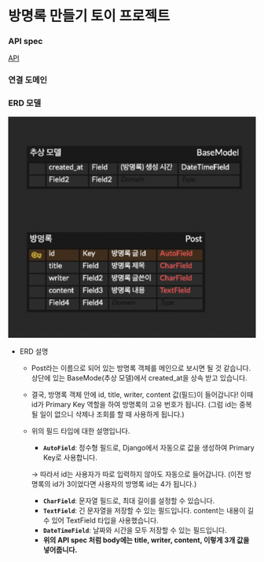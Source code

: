 # 방명록 만들기 토이 프로젝트

### API spec

[API](https://www.notion.so/0d1d536a278f4183bfc2fa44c75b7472f)

### 연결 도메인

[](http://bangmyeonglock.kro.kr:8000/posts/)

### ERD 모델

![Screen Shot 2023-05-14 at 2.44.29 PM.png](public/erd.png)

- ERD 설명
    - Post라는 이름으로 되어 있는 방명록 객체를 메인으로 보시면 될 것 같습니다. 상단에 있는 BaseMode(추상 모델)에서 created_at을 상속 받고 있습니다.
    - 결국, 방명록 객체 안에 id, title, writer, content 값(필드)이 들어갑니다! 이때 id가 Primary Key 역할을 하여 방명록의 고유 번호가 됩니다. (그럼 id는 중복될 일이 없으니 삭제나 조회를 할 때 사용하게 됩니다.)
    - 위의 필드 타입에 대한 설명입니다.
        - **`AutoField`**: 정수형 필드로, Django에서 자동으로 값을 생성하여 Primary Key로 사용합니다.
        
        → 따라서 id는 사용자가 따로 입력하지 않아도 자동으로 들어갑니다. (이전 방명록의 id가 3이었다면 사용자의 방명록 id는 4가 됩니다.)
        
        - **`CharField`**: 문자열 필드로, 최대 길이를 설정할 수 있습니다.
        - **`TextField`**: 긴 문자열을 저장할 수 있는 필드입니다. content는 내용이 길 수 있어 TextField 타입을 사용했습니다.
        - **`DateTimeField`**: 날짜와 시간을 모두 저장할 수 있는 필드입니다.
        - **위의 API spec 처럼 body에는 title, writer, content, 이렇게 3개 값을 넣어줍니다.**